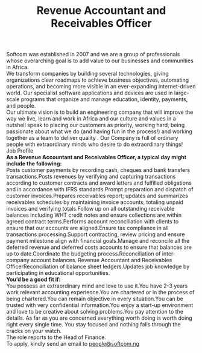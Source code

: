 ---
title:              Revenue Accountant and Receivables Officer
location:           Lagos
contract_type:      Permanent 
department:         Finance
featured_image:     /uploads/headers/openings-header.jpg
body: |-
    Softcom was established in 2007 and we are a group of professionals whose overarching goal is to add value to our businesses and communities in Africa.    

    We transform companies by building several technologies, giving organizations clear roadmaps to achieve business objectives, automating operations, and becoming more visible in an ever-expanding internet-driven world. Our specialist software applications and devices are used in large-scale programs that organize and manage education, identity, payments, and people.    

    Our ultimate vision is to build an engineering company that will improve the way we live, learn and work in Africa and our culture and values in a nutshell speak to placing our customers as priority, working hard, being passionate about what we do (and having fun in the process!) and working together as a team to deliver quality . Our Company is full of ordinary people with extraordinary minds who desire to do extraordinary things!    

    ### Job Profile
    
    __As a Revenue Accountant and Receivables Officer, a typical day might include the following:__    

    - Posts customer payments by recording cash, cheques and bank transfers transactions.
    - Posts revenues by verifying and capturing transactions according to customer contracts and award letters and fulfilled obligations and in accordance with IFRS standards.
    - Prompt preparation and dispatch of customer invoices.
    - Prepares receivables report; updates and summarizes receivables schedules by maintaining
    invoice accounts, totaling unpaid invoices and verifying totals.
    - Follow up on all outstanding receivable balances including WHT credit notes and ensure collections are within agreed contract terms.
    - Performs account reconciliation with clients to ensure that our accounts are aligned.
    - Ensure tax compliance in all transactions processing.
    - Support contracting, review pricing and ensure payment milestone align with financial goals.
    - Manage and reconcile all the deferred revenue and deferred costs accounts to ensure that balances are up to date.
    - Coordinate the budgeting process.
    - Reconciliation of inter-company account balances.
    Revenue Accountant and Receivables Officer
    - Reconciliation of balance sheet ledgers.
    - Updates job knowledge by participating in educational opportunities.

    __You’d be a good fit if:__
    - You possess an extraordinary mind and love to use it.
    - You have 2-3 years work relevant accounting experience.
    - You are chartered or in the process of being chartered.
    - You can remain objective in every situation.
    - You can be trusted with very confidential information.
    - You enjoy a start-up environment and love to be creative about solving problems.
    - You pay attention to the details. As far as you are concerned everything worth doing is worth
    doing right every single time. You stay focused and nothing falls through the cracks on your watch.    

    The role reports to the Head of Finance.    
    To apply, kindly send an email to people@softcom.ng
---